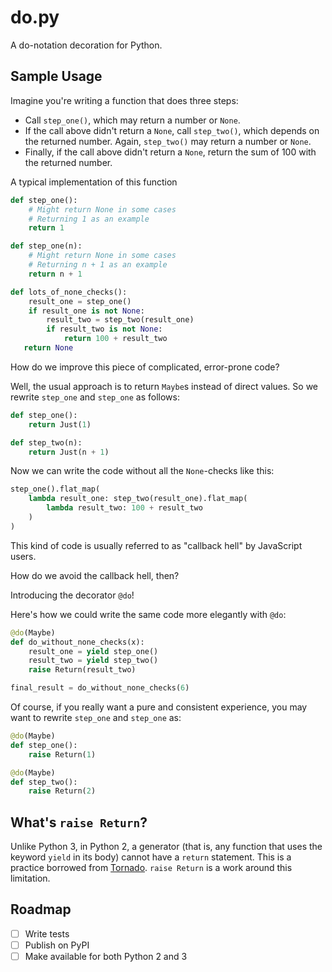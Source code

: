 # do.py
A do-notation decoration for Python.


## Sample Usage
Imagine you're writing a function that does three steps:
- Call `step_one()`, which may return a number or `None`.
- If the call above didn't return a `None`, call `step_two()`, which depends on the returned number. Again, `step_two()` may return a number or `None`.
- Finally, if the call above didn't return a `None`, return the sum of 100 with the returned number.

A typical implementation of this function

```py
def step_one():
    # Might return None in some cases
    # Returning 1 as an example
    return 1

def step_one(n):
    # Might return None in some cases
    # Returning n + 1 as an example
    return n + 1

def lots_of_none_checks():
    result_one = step_one()
    if result_one is not None:
        result_two = step_two(result_one)
        if result_two is not None:
            return 100 + result_two
   return None
```

How do we improve this piece of complicated, error-prone code?

Well, the usual approach is to return `Maybe`s instead of direct values. So we rewrite `step_one` and `step_one` as follows:

```py
def step_one():
    return Just(1)

def step_two(n):
    return Just(n + 1)
```

Now we can write the code without all the `None`-checks like this:

```py
step_one().flat_map(
    lambda result_one: step_two(result_one).flat_map(
        lambda result_two: 100 + result_two
    )
)
```

This kind of code is usually referred to as "callback hell" by JavaScript users.

How do we avoid the callback hell, then?

Introducing the decorator `@do`!

Here's how we could write the same code more elegantly with `@do`:

```py
@do(Maybe)
def do_without_none_checks(x):
    result_one = yield step_one()
    result_two = yield step_two()
    raise Return(result_two)

final_result = do_without_none_checks(6)
```

Of course, if you really want a pure and consistent experience, you may want to rewrite `step_one` and `step_one` as: 

```py
@do(Maybe)
def step_one():
    raise Return(1)

@do(Maybe)
def step_two():
    raise Return(2)
```

## What's `raise Return`?
Unlike Python 3, in Python 2, a generator (that is, any function that uses the keyword `yield` in its body) cannot have a `return` statement. This is a practice borrowed from [Tornado](https://github.com/tornadoweb/tornado). `raise Return` is a work around this limitation.

## Roadmap
- [ ] Write tests
- [ ] Publish on PyPI
- [ ] Make available for both Python 2 and 3
